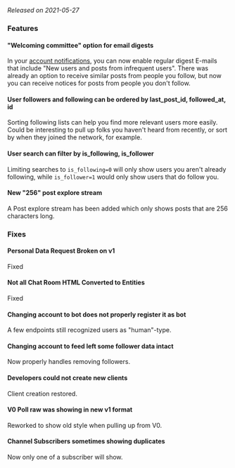 *Released on <time datetime="2021-05-27">2021-05-27</time>*




### Features

#### "Welcoming committee" option for email digests

In your [account notifications](https://pnut.io/account/notifications), you can now enable regular digest E-mails that include "New users and posts from infrequent users". There was already an option to receive similar posts from people you follow, but now you can receive notices for posts from people you don't follow.

#### User followers and following can be ordered by last_post_id, followed_at, id

Sorting following lists can help you find more relevant users more easily. Could be interesting to pull up folks you haven't heard from recently, or sort by when they joined the network, for example.

#### User search can filter by is_following, is_follower

Limiting searches to `is_following=0` will only show users you aren't already following, while `is_follower=1` would only show users that do follow you.

#### New "256" post explore stream

A Post explore stream has been added which only shows posts that are 256 characters long.


### Fixes

#### Personal Data Request Broken on v1

Fixed

#### Not all Chat Room HTML Converted to Entities

Fixed

#### Changing account to bot does not properly register it as bot

A few endpoints still recognized users as "human"-type.

#### Changing account to feed left some follower data intact

Now properly handles removing followers.

#### Developers could not create new clients

Client creation restored.

#### V0 Poll raw was showing in new v1 format

Reworked to show old style when pulling up from V0.

#### Channel Subscribers sometimes showing duplicates

Now only one of a subscriber will show.